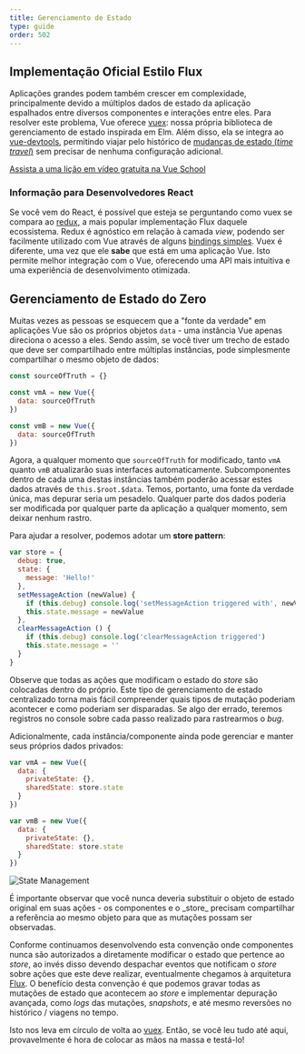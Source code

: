 ```yaml
---
title: Gerenciamento de Estado
type: guide
order: 502
---
```


## Implementação Oficial Estilo Flux

Aplicações grandes podem também crescer em complexidade, principalmente devido a múltiplos dados de estado da aplicação espalhados entre diversos componentes e interações entre eles. Para resolver este problema, Vue oferece [vuex](https://github.com/vuejs/vuex): nossa própria biblioteca de gerenciamento de estado inspirada em Elm. Além disso, ela se integra ao [vue-devtools](https://github.com/vuejs/vue-devtools), permitindo viajar pelo histórico de [mudanças de estado (*time travel*)]((https://raw.githubusercontent.com/vuejs/vue-devtools/master/media/demo.gif)) sem precisar de nenhuma configuração adicional.

<div class="vue-mastery"><a href="https://www.vuemastery.com/courses/mastering-vuex/intro-to-vuex/" target="_blank" rel="sponsored noopener" title="Tutorial do Vuex">Assista a uma lição em vídeo gratuita na Vue School</a></div>

### Informação para Desenvolvedores React

Se você vem do React, é possível que esteja se perguntando como vuex se compara ao [redux](https://github.com/reactjs/redux), a mais popular implementação Flux daquele ecossistema. Redux é agnóstico em relação à camada _view_, podendo ser facilmente utilizado com Vue através de alguns [bindings simples](https://yarnpkg.com/en/packages?q=redux%20vue&p=1). Vuex é diferente, uma vez que ele **sabe** que está em uma aplicação Vue. Isto permite melhor integração com o Vue, oferecendo uma API mais intuitiva e uma experiência de desenvolvimento otimizada.

## Gerenciamento de Estado do Zero

Muitas vezes as pessoas se esquecem que a "fonte da verdade" em aplicações Vue são os próprios objetos `data` - uma instância Vue apenas direciona o acesso a eles. Sendo assim, se você tiver um trecho de estado que deve ser compartilhado entre múltiplas instâncias, pode simplesmente compartilhar o mesmo objeto de dados:

``` js
const sourceOfTruth = {}

const vmA = new Vue({
  data: sourceOfTruth
})

const vmB = new Vue({
  data: sourceOfTruth
})
```

Agora, a qualquer momento que `sourceOfTruth` for modificado, tanto `vmA` quanto `vmB` atualizarão suas interfaces automaticamente. Subcomponentes dentro de cada uma destas instâncias também poderão acessar estes dados através de `this.$root.$data`. Temos, portanto, uma fonte da verdade única, mas depurar seria um pesadelo. Qualquer parte dos dados poderia ser modificada por qualquer parte da aplicação a qualquer momento, sem deixar nenhum rastro.

Para ajudar a resolver, podemos adotar um **store pattern**:

``` js
var store = {
  debug: true,
  state: {
    message: 'Hello!'
  },
  setMessageAction (newValue) {
    if (this.debug) console.log('setMessageAction triggered with', newValue)
    this.state.message = newValue
  },
  clearMessageAction () {
    if (this.debug) console.log('clearMessageAction triggered')
    this.state.message = ''
  }
}
```

Observe que todas as ações que modificam o estado do _store_ são colocadas dentro do próprio. Este tipo de gerenciamento de estado centralizado torna mais fácil compreender quais tipos de mutação poderiam acontecer e como poderiam ser disparadas. Se algo der errado, teremos registros no console sobre cada passo realizado para rastrearmos o *bug*.

Adicionalmente, cada instância/componente ainda pode gerenciar e manter seus próprios dados privados:

``` js
var vmA = new Vue({
  data: {
    privateState: {},
    sharedState: store.state
  }
})

var vmB = new Vue({
  data: {
    privateState: {},
    sharedState: store.state
  }
})
```

![State Management](/images/state.png)

<p class="tip">É importante observar que você nunca deveria substituir o objeto de estado original em suas ações - os componentes e o _store_ precisam compartilhar a referência ao mesmo objeto para que as mutações possam ser observadas.</p>

Conforme continuamos desenvolvendo esta convenção onde componentes nunca são autorizados a diretamente modificar o estado que pertence ao _store_, ao invés disso devendo despachar eventos que notificam o _store_ sobre ações que este deve realizar, eventualmente chegamos à arquitetura [Flux](https://facebook.github.io/flux/). O benefício desta convenção é que podemos gravar todas as mutações de estado que acontecem ao _store_ e implementar depuração avançada, como *logs* das mutações, *snapshots*, e até mesmo reversões no histórico / viagens no tempo.

Isto nos leva em círculo de volta ao [vuex](https://github.com/vuejs/vuex). Então, se você leu tudo até aqui, provavelmente é hora de colocar as mãos na massa e testá-lo!
